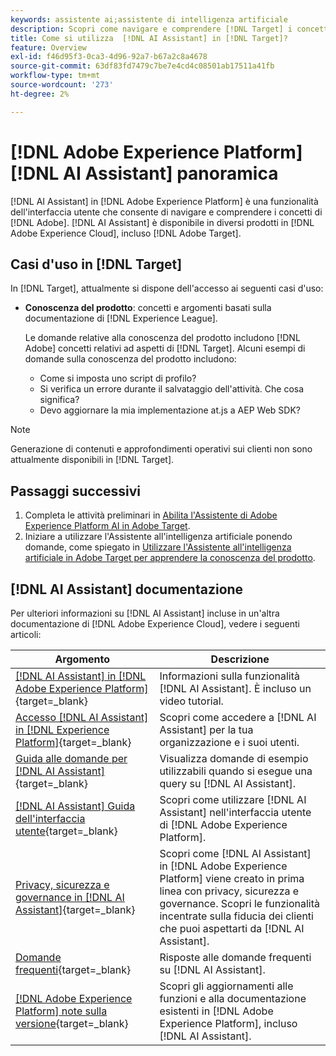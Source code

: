 ```yaml
---
keywords: assistente ai;assistente di intelligenza artificiale
description: Scopri come navigare e comprendere [!DNL Target] i concetti con [!DNL AI Assistant].
title: Come si utilizza  [!DNL AI Assistant] in [!DNL Target]?
feature: Overview
exl-id: f46d95f3-0ca3-4d96-92a7-b67a2c8a4678
source-git-commit: 63df83fd7479c7be7e4cd4c08501ab17511a41fb
workflow-type: tm+mt
source-wordcount: '273'
ht-degree: 2%

---
```


# [!DNL Adobe Experience Platform] [!DNL AI Assistant] panoramica

[!DNL AI Assistant] in [!DNL Adobe Experience Platform] è una funzionalità dell&#39;interfaccia utente che consente di navigare e comprendere i concetti di [!DNL Adobe]. [!DNL AI Assistant] è disponibile in diversi prodotti in [!DNL Adobe Experience Cloud], incluso [!DNL Adobe Target].

## Casi d&#39;uso in [!DNL Target]

In [!DNL Target], attualmente si dispone dell&#39;accesso ai seguenti casi d&#39;uso:

* **Conoscenza del prodotto**: concetti e argomenti basati sulla documentazione di [!DNL Experience League].

  Le domande relative alla conoscenza del prodotto includono [!DNL Adobe] concetti relativi ad aspetti di [!DNL Target]. Alcuni esempi di domande sulla conoscenza del prodotto includono:

   * Come si imposta uno script di profilo?
   * Si verifica un errore durante il salvataggio dell&#39;attività. Che cosa significa?
   * Devo aggiornare la mia implementazione at.js a AEP Web SDK?

>[!NOTE]
>
>Generazione di contenuti e approfondimenti operativi sui clienti non sono attualmente disponibili in [!DNL Target].

## Passaggi successivi

1. Completa le attività preliminari in [Abilita l&#39;Assistente di Adobe Experience Platform AI in Adobe Target](/help/main/c-intro/enabling-ai-assistant.md).
1. Iniziare a utilizzare l&#39;Assistente all&#39;intelligenza artificiale ponendo domande, come spiegato in [Utilizzare l&#39;Assistente all&#39;intelligenza artificiale in Adobe Target per apprendere la conoscenza del prodotto](/help/main/c-intro/ai-assistant-product-knowledge.md).

## [!DNL AI Assistant] documentazione

Per ulteriori informazioni su [!DNL AI Assistant] incluse in un&#39;altra documentazione di [!DNL Adobe Experience Cloud], vedere i seguenti articoli:

| Argomento | Descrizione |
| --- | --- |
| [[!DNL AI Assistant] in [!DNL Adobe Experience Platform]](https://experienceleague.adobe.com/it/docs/experience-platform/ai-assistant/home){target=_blank} | Informazioni sulla funzionalità [!DNL AI Assistant]. È incluso un video tutorial. |
| [Accesso [!DNL AI Assistant] in [!DNL Experience Platform]](https://experienceleague.adobe.com/it/docs/experience-platform/ai-assistant/access){target=_blank} | Scopri come accedere a [!DNL AI Assistant] per la tua organizzazione e i suoi utenti. |
| [Guida alle domande per [!DNL AI Assistant]](https://experienceleague.adobe.com/it/docs/experience-platform/ai-assistant/questions){target=_blank} | Visualizza domande di esempio utilizzabili quando si esegue una query su [!DNL AI Assistant]. |
| [[!DNL AI Assistant] Guida dell&#39;interfaccia utente](https://experienceleague.adobe.com/it/docs/experience-platform/ai-assistant/ui-guide){target=_blank} | Scopri come utilizzare [!DNL AI Assistant] nell&#39;interfaccia utente di [!DNL Adobe Experience Platform]. |
| [Privacy, sicurezza e governance in [!DNL AI Assistant]](https://experienceleague.adobe.com/it/docs/experience-platform/ai-assistant/privacy){target=_blank} | Scopri come [!DNL AI Assistant] in [!DNL Adobe Experience Platform] viene creato in prima linea con privacy, sicurezza e governance. Scopri le funzionalità incentrate sulla fiducia dei clienti che puoi aspettarti da [!DNL AI Assistant]. |
| [Domande frequenti](https://experienceleague.adobe.com/it/docs/experience-platform/ai-assistant/faq){target=_blank} | Risposte alle domande frequenti su [!DNL AI Assistant]. |
| [[!DNL Adobe Experience Platform] note sulla versione](https://experienceleague.adobe.com/it/docs/experience-platform/release-notes/latest){target=_blank} | Scopri gli aggiornamenti alle funzioni e alla documentazione esistenti in [!DNL Adobe Experience Platform], incluso [!DNL AI Assistant]. |